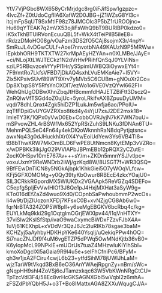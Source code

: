 YtV7VjPGbc8WX658yCrMrjdgc8rg0iFJifSpw1gzpzc=
4lvcZf+Z0tUdoCgfllA6XafW2D0JBG+jZ1WZsG8Yl3c=
itcjmFpSqUT9SxMtIF98z78JMCOlc3P5bZ1rUROOjnc=
Hu69qYTEAK7q2mVX53ojliFsWhQ9bT9BURlBP0kdzo0=
iK5xTkhBTUiRVonEcuuQBL5f+WkX4tTeiPiIB5iIeE8=
rRdzzDMoHO08g/vOaFzm3DS2fO5CAj8sojmX3r/4npY=
SmRuJL4vDGwCULf+AoeI7nnvotbNA49KAUzN9P5MRWw=
lEpkbhORH9TKTXTW27krMpAEyHZYAn+n0XLMBe/JAyE=
+ci/NLojXtLWJTECkz1N2dVrHvPRihfQnSqJ0YLVINs=
sziLP5RBqvzceVfYyPI1Hr/yS5pimUWBQ3iOywxEYt4=
7F9/mtRo7LkfsVFBD7jDkAQ4sxhLVuEMKeAie7+l5VY=
Zlx5KPsivSUvf89WT9Xrv7yMVb5C6CUBm+gNOuXr2Co=
Dp8X1xpS8Y5RfsYnOXDlT/ezWo1o6VE0VzQYwl662FI=
WehQhUgODBwXhnZbqJtHBcmmfdHAJETZBiFtt3DsczQ=
ZnRQlwVfTSGd4oZ0ujUc+5yroLRkifvAXBZpuuDyUMM=
vqd/78dhLQnxt4Zgk5hiDZP1LukJm5wfja6ao/PPoIU=
zqTfFDpiGvUYGVZRXxo8tkd4y4sYjU7xsJ2DE2mxk18=
ImleTY3K/1QPx0yVwD0Eb+CobbOVRJyjN7kK7WN7buU=
mSPvowZHL4rBSWfMx652YpRSrZuhS9LNKu3fDNAn6TU=
MehmPQLSeC4Fn64y4ekDIQoWknnhRaN8dqPytjqtsnc=
awxNq43g0dJHuckhlXr0X4Yv/EoiUdYew3Ys6VB4TI8=
tB8bThwKRW7MkOmBLD6FwPE8UtNmcn8KytEMp3vVZRo=
x/wDPBKk3ikjJgO29VVlAPbJBPmEBb12pRQX2yCZutE=
2ocKOHSpv10mE767Av+++sY/m+ZKDn5mnnYSJ/vtlpc=
voxuUxmY9ReWNDrb2iWj/gzKqd8W/8USGT7f+WR3QSQ=
9BfFEwDnTiCN8y5NGkAjbpk1KhkGiei5O7yWOqVLfcw=
KFj5GFXOMOMg+y0Qy39tyKbOwur8RBEcE4zkxYOajU0=
SIL3CRkkRGpordMX5WlUKDx2VGAApk5ReVGZq4SDEFo=
C5epfgSpIjEvVwIHlOf3J8Qe1pJ4HxjMXHat3aSyW9g=
KTo016dEfZaZd4wuo9Xd0/COpnbSaPwhoubmmP2wcOs=
Ii4w9t/DjZIUozonXFDj7KFsxC0B+xvNZjgCG8Ab6w0=
fqrNrBTA324ZOP5W8pIl+y6seMgEBGKV6bcRbq4c/kg=
EUYLkMq9kki29g1OqtglmOGrjEWXlpv44/l1qVnHTXY=
37viSIw2KsISfStp/ivaO9waCxymcBWDxFZzvFJbX4A=
1uVj61KEXhpL+xVDdVr3QzJ6Jc2IuRIKb78sgae3baM=
KCHZyj5aAyhbyHDKHpYKe640YsqIj/uQekiqPPw4hOQ=
Si7nacZNJDf9f4uM6vgETZP5dPWq5OwMNdKjtb36vB0=
K6ylopMcL99NPklE+mUOrUs7tuaZ4MHzwluKiYlhSbI=
kmoXoDgcIXl5aGaia9R9I4u5e+selFhCfniPc6/BFyM=
qh3w1jxA2FCiru4cwjL6b23+ytfdSihM78jUWlJhLaM=
wjzTarW9tVkqd3BxB6eO36AnYWAejRpgnZy+nBm/sWc=
gNqpHH9shI4ZoVSj6cJTamzxkqc63W5VbKWnNRgCtCU=
TpTzcVdl3F4/58Ec8vrHcGKSAGNXGbl5wVqbl2z6mhA=
zFSZdPbYQbH5J+o3T+Bo8lMattxAGA8ZXXuWqugCJ/A=
